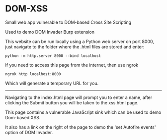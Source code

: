 # DOM-XSS
Small web app vulnerable to DOM-based Cross Site Scripting

Used to demo DOM Invader Burp extension


This website can be run locally using a Python web server on port 8000, just navigate to the folder where the .html files are stored and enter:

```python -m http.server 8000 --bind localhost```

If you need to access this page from the internet, then use ngrok

```ngrok http localhost:8000```

Which will generate a temporary URL for you.

---
Navigating to the index.html page will prompt you to enter a name, after clicking the Submit button you will be taken to the xss.html page.

This page contains a vulnerable JavaScript sink which can be used to demo Dom-based XSS.

It also has a link on the right of the page to demo the 'set Autofire events' option of DOM Invader.
